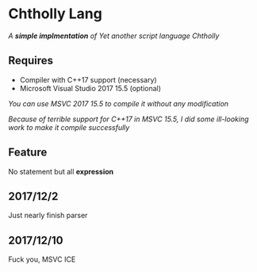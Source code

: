 # Chtholly Lang
*A **simple implmentation** of Yet another script language Chtholly*

## Requires
* Compiler with C++17 support (necessary)
* Microsoft Visual Studio 2017 15.5 (optional)

*You can use MSVC 2017 15.5 to compile it without any modification*

*Because of terrible support for C++17 in MSVC 15.5, I did some ill-looking work to make it compile successfully*

## Feature
No statement but all **expression**

## 2017/12/2
Just nearly finish parser

## 2017/12/10
Fuck you, MSVC ICE